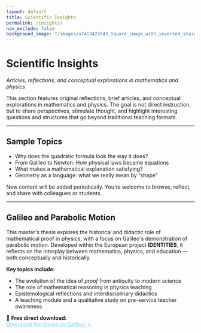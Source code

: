 ```yaml
---
layout: default
title: Scientific Insights
permalink: /insights/
nav_exclude: false
background_image: "/images/u7413423743_Square_image_with_inverted_stairs_in_the_style_of_f71a0c2e-5d8f-4ed0-9bf2-06348857b5f2_3.png"
---
```


<!-- Google tag (gtag.js) -->
<script async src="https://www.googletagmanager.com/gtag/js?id=G-3P4GLVFYWW"></script>
<script>
  window.dataLayer = window.dataLayer || [];
  function gtag(){dataLayer.push(arguments);}
  gtag('js', new Date());

  gtag('config', 'G-3P4GLVFYWW');
</script>

# Scientific Insights

_Articles, reflections, and conceptual explorations in mathematics and physics_

This section features original reflections, brief articles, and conceptual explorations in mathematics and physics. The goal is not direct instruction, but to share perspectives, stimulate thought, and highlight interesting questions and structures that go beyond traditional teaching formats.

---

## Sample Topics

- Why does the quadratic formula look the way it does?
- From Galileo to Newton: How physical laws became equations
- What makes a mathematical explanation satisfying?
- Geometry as a language: what we really mean by “shape”

New content will be added periodically. You’re welcome to browse, reflect, and share with colleagues or students.

---

## Galileo and Parabolic Motion

This master's thesis explores the historical and didactic role of mathematical proof in physics, with a focus on Galileo's demonstration of parabolic motion. Developed within the European project **IDENTITIES**, it reflects on the interplay between mathematics, physics, and education — both conceptually and historically.

**Key topics include:**

- The evolution of the idea of _proof_ from antiquity to modern science  
- The role of mathematical reasoning in physics teaching  
- Epistemological reflections and interdisciplinary didactics  
- A teaching module and a qualitative study on pre-service teacher awareness

📘 **Free direct download:**  
<a href="/downloads/galileo-thesis.pdf"
   onclick="gtag('event', 'download', {
     event_category: 'Free Material',
     event_label: 'Galileo Thesis'
   });"
   target="_blank"
   style="color:#aadfff; font-weight:bold;">
  Download the thesis on Galileo →
</a>
